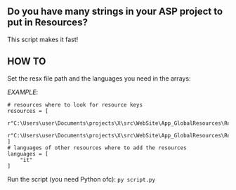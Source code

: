 ## Do you have many strings in your ASP project to put in Resources?
This script makes it fast!

## HOW TO
Set the resx file path and the languages you need in the arrays:

*EXAMPLE*:
```
# resources where to look for resource keys
resources = [
    r"C:\Users\user\Documents\projects\X\src\WebSite\App_GlobalResources\Resource1.resx",
    r"C:\Users\user\Documents\projects\X\src\WebSite\App_GlobalResources\Resource2.resx",
]
# languages of other resources where to add the resources
languages = [
    "it"
]
```

Run the script (you need Python ofc):
`py script.py`
